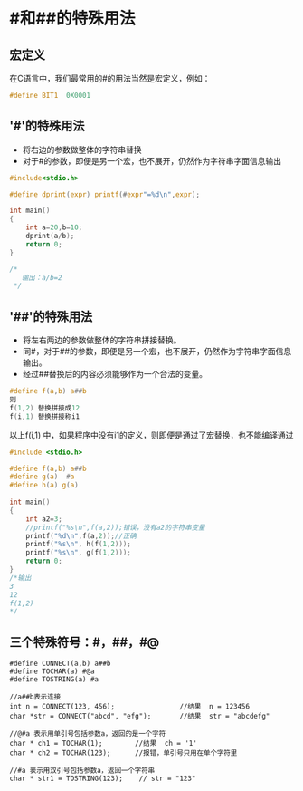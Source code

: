 # #和##的特殊用法

## 宏定义
在C语言中，我们最常用的#的用法当然是宏定义，例如：
```C
#define BIT1  0X0001
```

## '#'的特殊用法

+ 将右边的参数做整体的字符串替换
+ 对于#的参数，即便是另一个宏，也不展开，仍然作为字符串字面信息输出

```C
#include<stdio.h>

#define dprint(expr) printf(#expr"=%d\n",expr); 

int main() 
{  
    int a=20,b=10;
    dprint(a/b);
    return 0; 
}

/*
   输出：a/b=2
 */

```

## '##'的特殊用法

+ 将左右两边的参数做整体的字符串拼接替换。
+ 同#，对于##的参数，即便是另一个宏，也不展开，仍然作为字符串字面信息输出。
+ 经过##替换后的内容必须能够作为一个合法的变量。

```C
#define f(a,b) a##b
则
f(1,2) 替换拼接成12
f(i,1) 替换拼接称i1
```

以上f(i,1) 中，如果程序中没有i1的定义，则即便是通过了宏替换，也不能编译通过

```C
#include <stdio.h>

#define f(a,b) a##b
#define g(a)  #a
#define h(a) g(a)
 
int main()
{
    int a2=3;
    //printf("%s\n",f(a,2));错误，没有a2的字符串变量 
    printf("%d\n",f(a,2));//正确 
    printf("%s\n", h(f(1,2)));
    printf("%s\n", g(f(1,2)));
    return 0;
}
/*输出
3
12
f(1,2)
*/
```


## 三个特殊符号：#，##，#@

```
#define CONNECT(a,b) a##b
#define TOCHAR(a) #@a
#define TOSTRING(a) #a
 
//a##b表示连接
int n = CONNECT(123, 456);                //结果  n = 123456
char *str = CONNECT("abcd", "efg");       //结果  str = "abcdefg"
 
//@#a 表示用单引号包括参数a，返回的是一个字符
char * ch1 = TOCHAR(1);        //结果  ch = '1'
char * ch2 = TOCHAR(123);      //报错，单引号只用在单个字符里
 
//#a 表示用双引号包括参数a，返回一个字符串
char * str1 = TOSTRING(123);    // str = "123"
```

